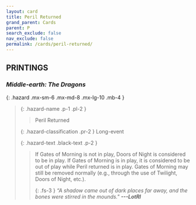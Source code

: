 ```yaml
---
layout: card
title: Peril Returned
grand_parent: Cards
parent: P
search_exclude: false
nav_exclude: false
permalink: /cards/peril-returned/
---
```


## PRINTINGS


### _Middle-earth: The Dragons_

{: .hazard .mx-sm-6 .mx-md-8 .mx-lg-10 .mb-4 }
> {: .hazard-name .p-1 .pl-2 }
> > <div class="hazard-mp"></div>
> > <div class="card-name">Peril Returned</div>
>
> {: .hazard-classification .pr-2 }
> Long-event
>
> {: .hazard-text .black-text .p-2 }
> > If Gates of Morning is not in play, Doors of Night is considered to be in play. If Gates of Morning is in play, it is considered to be out of play while Peril returned is in play. Gates of Morning may still be removed normally (e.g., through the use of Twilight, Doors of Night, etc.). 
> > 
> > {: .fs-3 } 
> > _“A shadow came out of dark places far away, and the bones were stirred in the mounds."_ ***---&#65279;LotRI*** 
>
